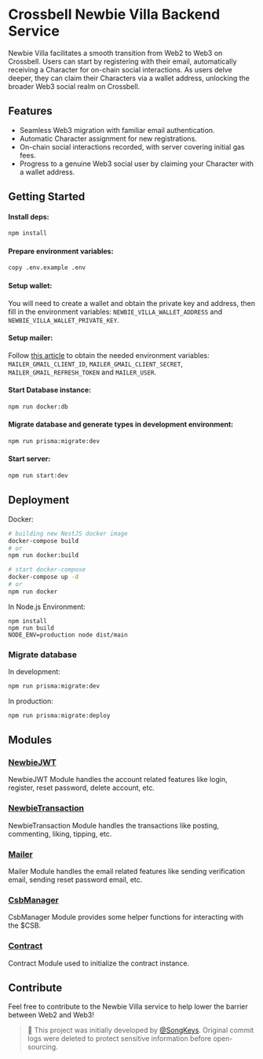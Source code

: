 # Crossbell Newbie Villa Backend Service

Newbie Villa facilitates a smooth transition from Web2 to Web3 on Crossbell. Users can start by registering with their email, automatically receiving a Character for on-chain social interactions. As users delve deeper, they can claim their Characters via a wallet address, unlocking the broader Web3 social realm on Crossbell.

## Features

- Seamless Web3 migration with familiar email authentication.
- Automatic Character assignment for new registrations.
- On-chain social interactions recorded, with server covering initial gas fees.
- Progress to a genuine Web3 social user by claiming your Character with a wallet address.

## Getting Started

#### Install deps:

```bash
npm install
```

#### Prepare environment variables:

```bash
copy .env.example .env
```

#### Setup wallet:

You will need to create a wallet and obtain the private key and address, then fill in the environment variables: `NEWBIE_VILLA_WALLET_ADDRESS` and `NEWBIE_VILLA_WALLET_PRIVATE_KEY`.

#### Setup mailer:

Follow [this article](https://medium.com/@nickroach_50526/sending-emails-with-node-js-using-smtp-gmail-and-oauth2-316fe9c790a1) to obtain the needed environment variables: `MAILER_GMAIL_CLIENT_ID`, `MAILER_GMAIL_CLIENT_SECRET`, `MAILER_GMAIL_REFRESH_TOKEN` and `MAILER_USER`.

#### Start Database instance:

```bash
npm run docker:db
```

#### Migrate database and generate types in development environment:

```bash
npm run prisma:migrate:dev
```

#### Start server:

```bash
npm run start:dev
```

## Deployment

Docker:

```bash
# building new NestJS docker image
docker-compose build
# or
npm run docker:build

# start docker-compose
docker-compose up -d
# or
npm run docker
```

In Node.js Environment:

```
npm install
npm run build
NODE_ENV=production node dist/main
```

### Migrate database

In development:

```bash
npm run prisma:migrate:dev
```

In production:

```bash
npm run prisma:migrate:deploy
```

## Modules

### [NewbieJWT](src/module/newbie/newbie-jwt/)

NewbieJWT Module handles the account related features like login, register, reset password, delete account, etc.

### [NewbieTransaction](src/module/newbie/transaction/)

NewbieTransaction Module handles the transactions like posting, commenting, liking, tipping, etc.

### [Mailer](src/module/mailer/)

Mailer Module handles the email related features like sending verification email, sending reset password email, etc.

### [CsbManager](src/module/csb-manager/)

CsbManager Module provides some helper functions for interacting with the $CSB.

### [Contract](src/module/csb-manager/)

Contract Module used to initialize the contract instance.

## Contribute

Feel free to contribute to the Newbie Villa service to help lower the barrier between Web2 and Web3!

> 🫡 This project was initially developed by [@SongKeys](https://github.com/Songkeys). Original commit logs were deleted to protect sensitive information before open-sourcing.
